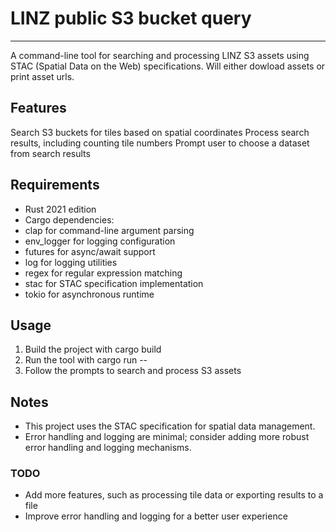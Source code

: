 # LINZ public S3 bucket query
---
A command-line tool for searching and processing LINZ S3 assets using STAC (Spatial Data on the Web) specifications. Will either dowload assets or print asset urls.
## Features

Search S3 buckets for tiles based on spatial coordinates
Process search results, including counting tile numbers
Prompt user to choose a dataset from search results
## Requirements

- Rust 2021 edition
- Cargo dependencies:
 - clap for command-line argument parsing
 - env_logger for logging configuration
 - futures for async/await support
 - log for logging utilities
 - regex for regular expression matching
 - stac for STAC specification implementation
 - tokio for asynchronous runtime
## Usage

1. Build the project with cargo build
2. Run the tool with cargo run -- <bucket> <lat> <lon> <lat1> <lon1>
3. Follow the prompts to search and process S3 assets
## Notes

- This project uses the STAC specification for spatial data management.
- Error handling and logging are minimal; consider adding more robust error handling and logging mechanisms.
### TODO

- Add more features, such as processing tile data or exporting results to a file
- Improve error handling and logging for a better user experience
